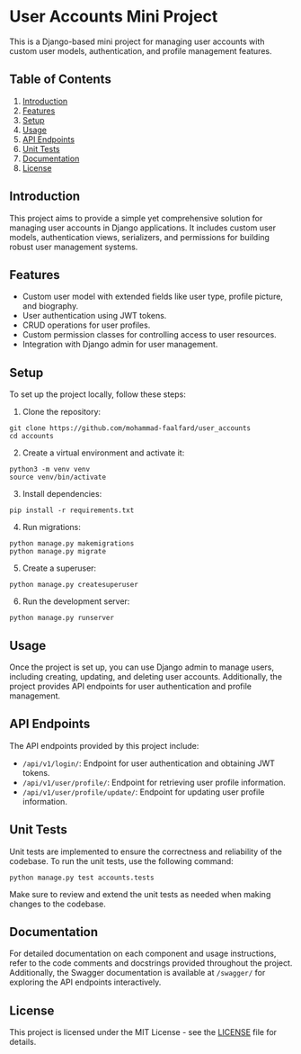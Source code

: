 ﻿# User Accounts Mini Project

This is a Django-based mini project for managing user accounts with custom user models, authentication, and profile management features.

## Table of Contents

1. [Introduction](#introduction)
2. [Features](#features)
3. [Setup](#setup)
4. [Usage](#usage)
5. [API Endpoints](#api-endpoints)
6. [Unit Tests](#unit-tests)
7. [Documentation](#documentation)
8. [License](#license)

## Introduction

This project aims to provide a simple yet comprehensive solution for managing user accounts in Django applications. It includes custom user models, authentication views, serializers, and permissions for building robust user management systems.

## Features

- Custom user model with extended fields like user type, profile picture, and biography.
- User authentication using JWT tokens.
- CRUD operations for user profiles.
- Custom permission classes for controlling access to user resources.
- Integration with Django admin for user management.

## Setup

To set up the project locally, follow these steps:

1. Clone the repository:

```
git clone https://github.com/mohammad-faalfard/user_accounts
cd accounts
```

2. Create a virtual environment and activate it:

```
python3 -m venv venv
source venv/bin/activate
```

3. Install dependencies:

```
pip install -r requirements.txt
```

4. Run migrations:

```
python manage.py makemigrations
python manage.py migrate
```

5. Create a superuser:

```
python manage.py createsuperuser
```

6. Run the development server:

```
python manage.py runserver
```

## Usage

Once the project is set up, you can use Django admin to manage users, including creating, updating, and deleting user accounts. Additionally, the project provides API endpoints for user authentication and profile management.

## API Endpoints

The API endpoints provided by this project include:

- `/api/v1/login/`: Endpoint for user authentication and obtaining JWT tokens.
- `/api/v1/user/profile/`: Endpoint for retrieving user profile information.
- `/api/v1/user/profile/update/`: Endpoint for updating user profile information.

## Unit Tests

Unit tests are implemented to ensure the correctness and reliability of the codebase. To run the unit tests, use the following command:

```
python manage.py test accounts.tests
```

Make sure to review and extend the unit tests as needed when making changes to the codebase.

## Documentation

For detailed documentation on each component and usage instructions, refer to the code comments and docstrings provided throughout the project. Additionally, the Swagger documentation is available at `/swagger/` for exploring the API endpoints interactively.


## License

This project is licensed under the MIT License - see the [LICENSE](LICENSE) file for details.
